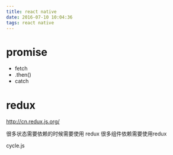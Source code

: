 ```yaml
---
title: react native
date: 2016-07-10 10:04:36
tags: react native
---
```

# promise
* fetch
* .then()
* catch

# redux

http://cn.redux.js.org/

很多状态需要依赖的时候需要使用 redux
很多组件依赖需要使用redux

cycle.js 
